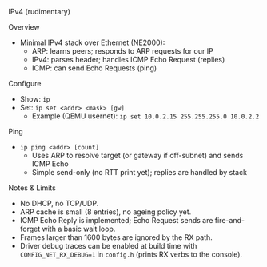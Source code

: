 IPv4 (rudimentary)

Overview
- Minimal IPv4 stack over Ethernet (NE2000):
  - ARP: learns peers; responds to ARP requests for our IP
  - IPv4: parses header; handles ICMP Echo Request (replies)
  - ICMP: can send Echo Requests (ping)

Configure
- Show: `ip`
- Set: `ip set <addr> <mask> [gw]`
  - Example (QEMU usernet): `ip set 10.0.2.15 255.255.255.0 10.0.2.2`

Ping
- `ip ping <addr> [count]`
  - Uses ARP to resolve target (or gateway if off-subnet) and sends ICMP Echo
  - Simple send-only (no RTT print yet); replies are handled by stack

Notes & Limits
- No DHCP, no TCP/UDP.
- ARP cache is small (8 entries), no ageing policy yet.
- ICMP Echo Reply is implemented; Echo Request sends are fire-and-forget with a basic wait loop.
- Frames larger than 1600 bytes are ignored by the RX path.
- Driver debug traces can be enabled at build time with `CONFIG_NET_RX_DEBUG=1` in `config.h` (prints RX verbs to the console).

